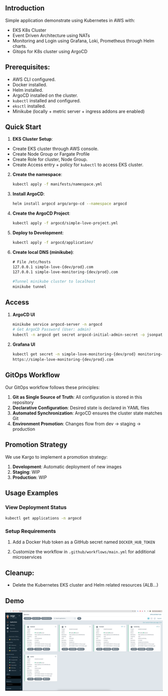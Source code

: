 ## Introduction
Simple application demonstrate using Kubernetes in AWS with:
- EKS K8s Cluster
- Event Driven Architecture using NATs
- Monitoring and Login using Grafana, Loki, Prometheus through Helm charts.
- Gitops for K8s cluster using ArgoCD

## Prerequisites:

- AWS CLI configured.
- Docker installed.
- Helm installed.
- ArgoCD installed on the cluster.
- `kubectl` installed and configured.
- `eksctl` installed.
- Minikube (locally + metric server + ingress addons are enabled)

## Quick Start
1.  **EKS Cluster Setup**:
- Create EKS cluster through AWS console. 
- Create Node Group or Fargate Profile
- Create Role for cluster, Node Group.
- Create Access entry + policy for `kubectl` to access EKS cluster.

2. **Create the namespace**:
    ```bash
    kubectl apply -f manifests/namespace.yml
    ```

3. **Install ArgoCD**:
    ```bash
    helm install argocd argo/argo-cd --namespace argocd
    ```

4. **Create the ArgoCD Project**:
    ```bash
    kubectl apply -f argocd/simple-love-project.yml
    ```

5. **Deploy to Development**:
   ```bash
   kubectl apply -f argocd/application/
   ```

6. **Create local DNS (minikube)**:
    ```host
    # File /etc/hosts
    127.0.0.1 simple-love-{dev/prod}.com
    127.0.0.1 simple-love-monitoring-{dev/prod}.com
    ```
    
    ```bash
    #Tunnel minikube cluster to localhost
    minikube tunnel
    ```

## Access 
1. **ArgoCD UI**
    ```bash
    minikube service argocd-server -n argocd
    # Get ArgoCD Password (User: admin)
    kubectl -n argocd get secret argocd-initial-admin-secret -o jsonpath="{.data.password}" | base64 --decode ; echo
    ```
2. **Grafana UI**
    ```bash
    kubectl get secret -n simple-love-monitoring-{dev/prod} monitoring-grafana -o jsonpath="{.data.admin-password}" | base64 --decode
    https://simple-love-monitoring-{dev/prod}.com
    ```

## GitOps Workflow

Our GitOps workflow follows these principles:

1. **Git as Single Source of Truth**: All configuration is stored in this repository
2. **Declarative Configuration**: Desired state is declared in YAML files
3. **Automated Synchronization**: ArgoCD ensures the cluster state matches Git
4. **Environment Promotion**: Changes flow from dev → staging → production

## Promotion Strategy

We use Kargo to implement a promotion strategy:

1. **Development**: Automatic deployment of new images
2. **Staging**: WIP
3. **Production**: WIP

## Usage Examples

### View Deployment Status

```bash
kubectl get applications -n argocd
```

### Setup Requirements

1. Add a Docker Hub token as a GitHub secret named `DOCKER_HUB_TOKEN`

2. Customize the workflow in `.github/workflows/main.yml` for additional microservices


## Cleanup:

- Delete the Kubernetes EKS cluster and Helm related resources (ALB...)

## Demo

![Argocd UI](argo-ui.png "ArgoCD UI")
